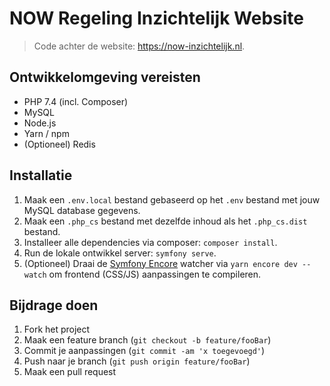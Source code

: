 # NOW Regeling Inzichtelijk Website
> Code achter de website: https://now-inzichtelijk.nl.

## Ontwikkelomgeving vereisten
- PHP 7.4 (incl. Composer)
- MySQL
- Node.js
- Yarn / npm
- (Optioneel) Redis

## Installatie

1. Maak een `.env.local` bestand gebaseerd op het `.env` bestand met jouw MySQL database gegevens.
2. Maak een `.php_cs` bestand met dezelfde inhoud als het `.php_cs.dist` bestand.
3. Installeer alle dependencies via composer: `composer install`.
4. Run de lokale ontwikkel server: `symfony serve`.
5. (Optioneel) Draai de [Symfony Encore](https://symfony.com/doc/current/frontend.html) watcher via `yarn encore dev --watch` om frontend (CSS/JS) aanpassingen te compileren.

## Bijdrage doen

1. Fork het project
2. Maak een feature branch (`git checkout -b feature/fooBar`)
3. Commit je aanpassingen (`git commit -am 'x toegevoegd'`)
4. Push naar je branch (`git push origin feature/fooBar`)
5. Maak een pull request